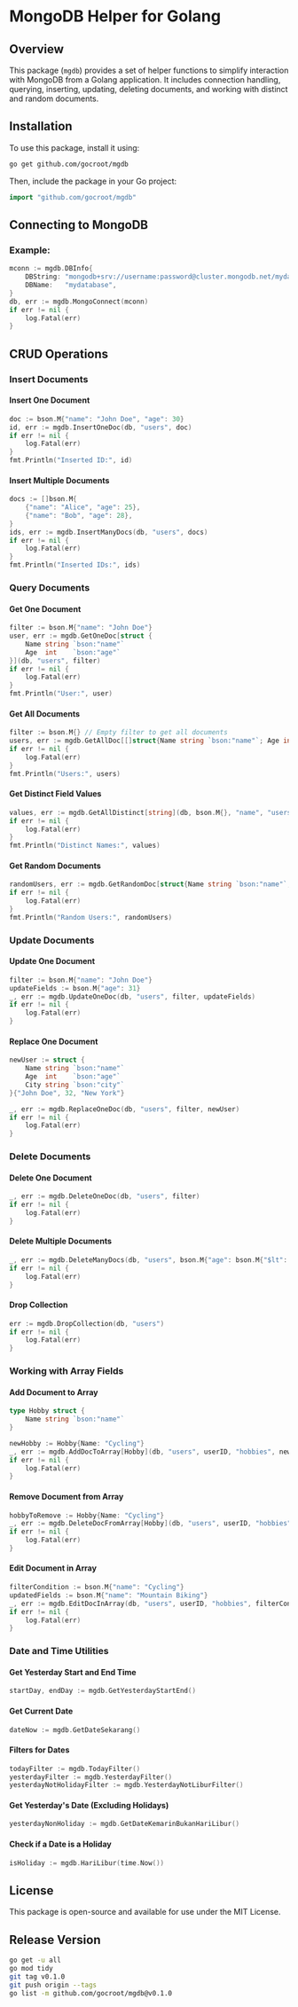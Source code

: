 # MongoDB Helper for Golang

## Overview
This package (`mgdb`) provides a set of helper functions to simplify interaction with MongoDB from a Golang application. It includes connection handling, querying, inserting, updating, deleting documents, and working with distinct and random documents.

## Installation
To use this package, install it using:
```sh
go get github.com/gocroot/mgdb
```

Then, include the package in your Go project:
```go
import "github.com/gocroot/mgdb"
```

## Connecting to MongoDB
### Example:
```go
mconn := mgdb.DBInfo{
    DBString: "mongodb+srv://username:password@cluster.mongodb.net/mydatabase",
    DBName:   "mydatabase",
}
db, err := mgdb.MongoConnect(mconn)
if err != nil {
    log.Fatal(err)
}
```

## CRUD Operations

### Insert Documents
#### Insert One Document
```go
doc := bson.M{"name": "John Doe", "age": 30}
id, err := mgdb.InsertOneDoc(db, "users", doc)
if err != nil {
    log.Fatal(err)
}
fmt.Println("Inserted ID:", id)
```

#### Insert Multiple Documents
```go
docs := []bson.M{
    {"name": "Alice", "age": 25},
    {"name": "Bob", "age": 28},
}
ids, err := mgdb.InsertManyDocs(db, "users", docs)
if err != nil {
    log.Fatal(err)
}
fmt.Println("Inserted IDs:", ids)
```

### Query Documents
#### Get One Document
```go
filter := bson.M{"name": "John Doe"}
user, err := mgdb.GetOneDoc[struct {
    Name string `bson:"name"`
    Age  int    `bson:"age"`
}](db, "users", filter)
if err != nil {
    log.Fatal(err)
}
fmt.Println("User:", user)
```

#### Get All Documents
```go
filter := bson.M{} // Empty filter to get all documents
users, err := mgdb.GetAllDoc[[]struct{Name string `bson:"name"`; Age int `bson:"age"`}](db, "users", filter)
if err != nil {
    log.Fatal(err)
}
fmt.Println("Users:", users)
```

#### Get Distinct Field Values
```go
values, err := mgdb.GetAllDistinct[string](db, bson.M{}, "name", "users")
if err != nil {
    log.Fatal(err)
}
fmt.Println("Distinct Names:", values)
```

#### Get Random Documents
```go
randomUsers, err := mgdb.GetRandomDoc[struct{Name string `bson:"name"`; Age int `bson:"age"`}](db, "users", 2)
if err != nil {
    log.Fatal(err)
}
fmt.Println("Random Users:", randomUsers)
```

### Update Documents
#### Update One Document
```go
filter := bson.M{"name": "John Doe"}
updateFields := bson.M{"age": 31}
_, err := mgdb.UpdateOneDoc(db, "users", filter, updateFields)
if err != nil {
    log.Fatal(err)
}
```

#### Replace One Document
```go
newUser := struct {
    Name string `bson:"name"`
    Age  int    `bson:"age"`
    City string `bson:"city"`
}{"John Doe", 32, "New York"}

_, err := mgdb.ReplaceOneDoc(db, "users", filter, newUser)
if err != nil {
    log.Fatal(err)
}
```

### Delete Documents
#### Delete One Document
```go
_, err := mgdb.DeleteOneDoc(db, "users", filter)
if err != nil {
    log.Fatal(err)
}
```

#### Delete Multiple Documents
```go
_, err := mgdb.DeleteManyDocs(db, "users", bson.M{"age": bson.M{"$lt": 30}})
if err != nil {
    log.Fatal(err)
}
```

#### Drop Collection
```go
err := mgdb.DropCollection(db, "users")
if err != nil {
    log.Fatal(err)
}
```

### Working with Array Fields
#### Add Document to Array
```go
type Hobby struct {
    Name string `bson:"name"`
}

newHobby := Hobby{Name: "Cycling"}
_, err := mgdb.AddDocToArray[Hobby](db, "users", userID, "hobbies", newHobby)
if err != nil {
    log.Fatal(err)
}
```

#### Remove Document from Array
```go
hobbyToRemove := Hobby{Name: "Cycling"}
_, err := mgdb.DeleteDocFromArray[Hobby](db, "users", userID, "hobbies", hobbyToRemove)
if err != nil {
    log.Fatal(err)
}
```

#### Edit Document in Array
```go
filterCondition := bson.M{"name": "Cycling"}
updatedFields := bson.M{"name": "Mountain Biking"}
_, err := mgdb.EditDocInArray(db, "users", userID, "hobbies", filterCondition, updatedFields)
if err != nil {
    log.Fatal(err)
}
```

### Date and Time Utilities
#### Get Yesterday Start and End Time
```go
startDay, endDay := mgdb.GetYesterdayStartEnd()
```

#### Get Current Date
```go
dateNow := mgdb.GetDateSekarang()
```

#### Filters for Dates
```go
todayFilter := mgdb.TodayFilter()
yesterdayFilter := mgdb.YesterdayFilter()
yesterdayNotHolidayFilter := mgdb.YesterdayNotLiburFilter()
```

#### Get Yesterday's Date (Excluding Holidays)
```go
yesterdayNonHoliday := mgdb.GetDateKemarinBukanHariLibur()
```

#### Check if a Date is a Holiday
```go
isHoliday := mgdb.HariLibur(time.Now())
```

## License
This package is open-source and available for use under the MIT License.

## Release Version
```sh
go get -u all
go mod tidy
git tag v0.1.0
git push origin --tags
go list -m github.com/gocroot/mgdb@v0.1.0
```
